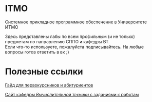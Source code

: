 # ITMO
Системное прикладное программное обеспечение в Университете ИТМО

Здесь представлены лабы по всем профильным (и не только) предметам по направлению СППО и кафедры ВТ.  
Если что-то используете, пожалуйста подписывайтесь.
На любые вопросы готов ответить в вк ;)

# Полезные ссылки

[Гайд для первокурсников и абитуриентов](https://yank0vy3rdna.github.io/itmo-faq/)

[Сайт кафедры *Вычислительной техники* с заданиями к работам](https://se.ifmo.ru/ru/home)

